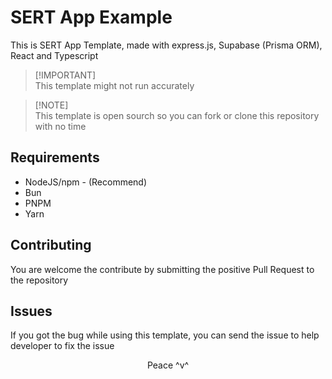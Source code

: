 # SERT App Example
This is SERT App Template, made with express.js, Supabase (Prisma ORM), React and Typescript

> [!IMPORTANT]\
> This template might not run accurately

> [!NOTE]\
> This template is open sourch so you can fork or clone this repository with no time

## Requirements
- NodeJS/npm - (Recommend)
- Bun
- PNPM
- Yarn

## Contributing
You are welcome the contribute by submitting the positive Pull Request to the repository

## Issues
If you got the bug while using this template, you can send the issue to help developer to fix the issue

<p align="center">Peace ^v^</p>
